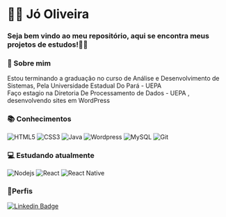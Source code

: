 # 👨‍💻 Jó Oliveira
### Seja bem vindo ao meu repositório, aqui se encontra meus projetos de estudos!🙋‍♂️

### 📖  Sobre mim
Estou terminando a graduação no curso de Análise e Desenvolvimento de Sistemas, Pela Universidade Estadual Do Pará - UEPA <br>
Faço estagio na Diretoria De Processamento de Dados - UEPA , desenvolvendo sites em WordPress
### 📚 Conhecimentos
![HTML5](https://img.shields.io/badge/-HTML5-E34F26?style=flat-square&logo=html5&logoColor=white)
![CSS3](https://img.shields.io/badge/-CSS3-549FDE?style=flat-square&logo=css3&logoColor=white)
![Java](https://img.shields.io/badge/-Java-E42D2C?style=flat-square&logo=java&logoColor=white)
![Wordpress](https://img.shields.io/badge/-Wordpress-007095?style=flat-square&logo=wordpress&logoColor=white)
![MySQL](https://img.shields.io/badge/-MySQL-00758F?style=flat-square&logo=mysql&logoColor=white)
![Git](https://img.shields.io/badge/-Git-F05032?style=flat-square&logo=git&logoColor=white)

### 💻 Estudando atualmente
![Nodejs](https://img.shields.io/badge/-Node.js-43853d?style=flat-square&logo=Node.js&logoColor=white)
![React](https://img.shields.io/badge/-React.js-45b8d8?style=flat-square&logo=react&logoColor=white)
![React Native](https://img.shields.io/badge/-React%20Native-45b8d8?style=flat-square&logo=react&logoColor=white)

### 📱Perfis
[![Linkedin Badge](https://img.shields.io/badge/-LinkedIn-blue?style=flat-square&logo=Linkedin&logoColor=white&link=https://www.linkedin.com/in/isadora-rodrigues-stangarlin-48402b141/)](https://www.linkedin.com/in/j%C3%B3-oliveira-2756a5180/) 
